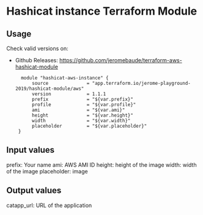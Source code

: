 # Hashicat instance Terraform Module #

## Usage

Check valid versions on:
* Github Releases: <https://github.com/jeromebaude/terraform-aws-hashicat-module>

        module "hashicat-aws-instance" {  
            source              = "app.terraform.io/jerome-playground-2019/hashicat-module/aws"
            version             = 1.1.1
            prefix              = "${var.prefix}"
            profile             = "${var.profile}"
            ami                 = "${var.ami}"
            height              = "${var.height}"
            width               = "${var.width}"
            placeholder         = "${var.placeholder}"
       }


## Input values

prefix: Your name
ami: AWS AMI ID
height: height of the image
width: width of the image
placeholder: image

## Output values

catapp_url: URL of the application
